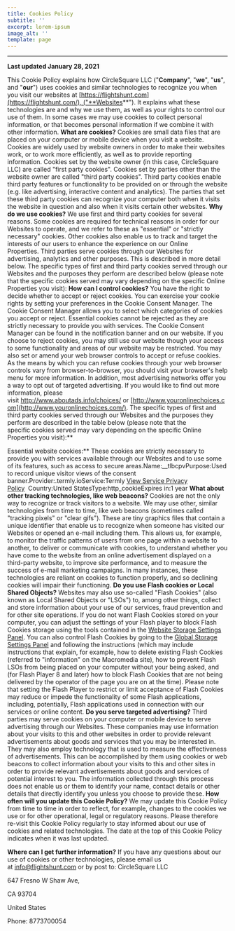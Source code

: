 ```yaml
---
title: Cookies Policy
subtitle: ''
excerpt: lorem-ipsum
image_alt: ''
template: page
---
```

***

**Last updated January 28, 2021**

This Cookie Policy explains how CircleSquare LLC ("**Company**", "**we**", "**us**", and "**our**") uses cookies and similar technologies to recognize you when you visit our websites at [https://flightshunt.com](https://flightshunt.com/), ("**Websites**"). It explains what these technologies are and why we use them, as well as your rights to control our use of them.
In some cases we may use cookies to collect personal information, or that becomes personal information if we combine it with other information.
**What are cookies?**
Cookies are small data files that are placed on your computer or mobile device when you visit a website. Cookies are widely used by website owners in order to make their websites work, or to work more efficiently, as well as to provide reporting information.
Cookies set by the website owner (in this case, CircleSquare LLC) are called "first party cookies". Cookies set by parties other than the website owner are called "third party cookies". Third party cookies enable third party features or functionality to be provided on or through the website (e.g. like advertising, interactive content and analytics). The parties that set these third party cookies can recognize your computer both when it visits the website in question and also when it visits certain other websites.
**Why do we use cookies?**
We use first and third party cookies for several reasons. Some cookies are required for technical reasons in order for our Websites to operate, and we refer to these as "essential" or "strictly necessary" cookies. Other cookies also enable us to track and target the interests of our users to enhance the experience on our Online Properties. Third parties serve cookies through our Websites for advertising, analytics and other purposes. This is described in more detail below.
The specific types of first and third party cookies served through our Websites and the purposes they perform are described below (please note that the specific cookies served may vary depending on the specific Online Properties you visit):
**How can I control cookies?**
You have the right to decide whether to accept or reject cookies. You can exercise your cookie rights by setting your preferences in the Cookie Consent Manager. The Cookie Consent Manager allows you to select which categories of cookies you accept or reject. Essential cookies cannot be rejected as they are strictly necessary to provide you with services.
The Cookie Consent Manager can be found in the notification banner and on our website. If you choose to reject cookies, you may still use our website though your access to some functionality and areas of our website may be restricted. You may also set or amend your web browser controls to accept or refuse cookies. As the means by which you can refuse cookies through your web browser controls vary from browser-to-browser, you should visit your browser's help menu for more information.
In addition, most advertising networks offer you a way to opt out of targeted advertising. If you would like to find out more information, please visit <http://www.aboutads.info/choices/> or [http://www.youronlinechoices.com](http://www.youronlinechoices.com/).
The specific types of first and third party cookies served through our Websites and the purposes they perform are described in the table below (please note that the specific cookies served may vary depending on the specific Online Properties you visit):\*\*

Essential website cookies:\*\*
These cookies are strictly necessary to provide you with services available through our Websites and to use some of its features, such as access to secure areas.Name:\__tlbcpvPurpose:Used to record unique visitor views of the consent banner.Provider:.termly.ioService:Termly [View Service Privacy Policy](https://termly.io/our-privacy-policy/)  Country:United StatesType:http_cookieExpires in:1 year
**What about other tracking technologies, like web beacons?**
Cookies are not the only way to recognize or track visitors to a website. We may use other, similar technologies from time to time, like web beacons (sometimes called "tracking pixels" or "clear gifs"). These are tiny graphics files that contain a unique identifier that enable us to recognize when someone has visited our Websites or opened an e-mail including them. This allows us, for example, to monitor the traffic patterns of users from one page within a website to another, to deliver or communicate with cookies, to understand whether you have come to the website from an online advertisement displayed on a third-party website, to improve site performance, and to measure the success of e-mail marketing campaigns. In many instances, these technologies are reliant on cookies to function properly, and so declining cookies will impair their functioning.
**Do you use Flash cookies or Local Shared Objects?**
Websites may also use so-called "Flash Cookies" (also known as Local Shared Objects or "LSOs") to, among other things, collect and store information about your use of our services, fraud prevention and for other site operations.
If you do not want Flash Cookies stored on your computer, you can adjust the settings of your Flash player to block Flash Cookies storage using the tools contained in the [Website Storage Settings Panel](http://www.macromedia.com/support/documentation/en/flashplayer/help/settings_manager07.html). You can also control Flash Cookies by going to the [Global Storage Settings Panel](http://www.macromedia.com/support/documentation/en/flashplayer/help/settings_manager03.html) and following the instructions (which may include instructions that explain, for example, how to delete existing Flash Cookies (referred to "information" on the Macromedia site), how to prevent Flash LSOs from being placed on your computer without your being asked, and (for Flash Player 8 and later) how to block Flash Cookies that are not being delivered by the operator of the page you are on at the time).
Please note that setting the Flash Player to restrict or limit acceptance of Flash Cookies may reduce or impede the functionality of some Flash applications, including, potentially, Flash applications used in connection with our services or online content.
**Do you serve targeted advertising?**
Third parties may serve cookies on your computer or mobile device to serve advertising through our Websites. These companies may use information about your visits to this and other websites in order to provide relevant advertisements about goods and services that you may be interested in. They may also employ technology that is used to measure the effectiveness of advertisements. This can be accomplished by them using cookies or web beacons to collect information about your visits to this and other sites in order to provide relevant advertisements about goods and services of potential interest to you. The information collected through this process does not enable us or them to identify your name, contact details or other details that directly identify you unless you choose to provide these.
**How often will you update this Cookie Policy?**
We may update this Cookie Policy from time to time in order to reflect, for example, changes to the cookies we use or for other operational, legal or regulatory reasons. Please therefore re-visit this Cookie Policy regularly to stay informed about our use of cookies and related technologies.
The date at the top of this Cookie Policy indicates when it was last updated.


**Where can I get further information?**
If you have any questions about our use of cookies or other technologies, please email us at info@flightshunt.com or by post to:
CircleSquare LLC

647 Fresno W Shaw Ave, 

CA 93704

United States

Phone: 8773700054
